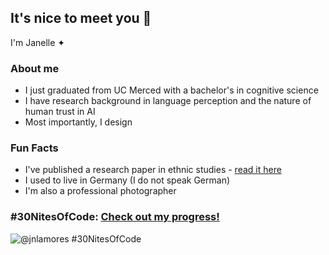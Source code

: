 ## It's nice to meet you 💌
I'm Janelle ✦

### About me
- I just graduated from UC Merced with a bachelor's in cognitive science
- I have research background in language perception and the nature of human trust in AI
- Most importantly, I design

### Fun Facts
- I've published a research paper in ethnic studies - [read it here](https://bit.ly/jpimmigration)
- I used to live in Germany (I do not speak German)
- I'm also a professional photographer


### #30NitesOfCode:  [Check out my progress!](https://www.codedex.io/@jnlamores/30-nites-of-code)  
  ![@jnlamores #30NitesOfCode](https://www.codedex.io/api/petStatus?user=jnlamores)
<!--
**jnlamores/jnlamores** is a ✨ _special_ ✨ repository because its `README.md` (this file) appears on your GitHub profile.

Here are some ideas to get you started:

- 🔭 I’m currently working on ...
- 🌱 I’m currently learning ...
- 👯 I’m looking to collaborate on ...
- 🤔 I’m looking for help with ...
- 💬 Ask me about ...
- 📫 How to reach me: ...
- 😄 Pronouns: ...
- ⚡ Fun fact: ...
-->
